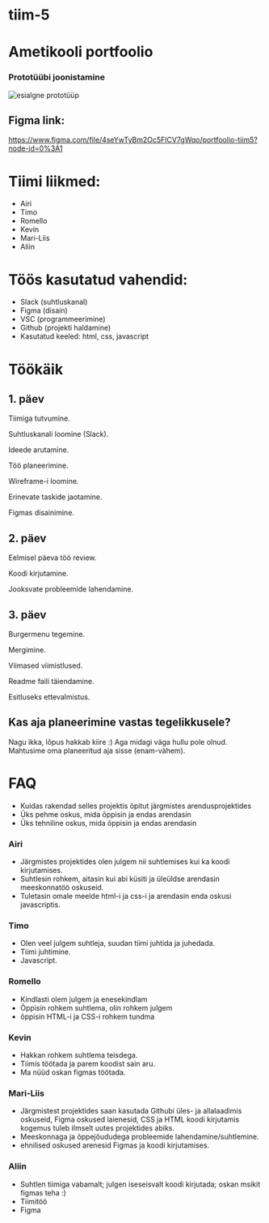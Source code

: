 # tiim-5

# Ametikooli portfoolio

### Prototüübi joonistamine
![esialgne prototüüp](https://scontent-arn2-1.xx.fbcdn.net/v/t1.15752-9/313916921_1275753419661372_8701232963499481378_n.jpg?_nc_cat=101&ccb=1-7&_nc_sid=ae9488&_nc_ohc=qWD6ZQSnMj0AX8NU9eB&_nc_ht=scontent-arn2-1.xx&oh=03_AdT8uK9raCu47HUoW_w2sBDsrnWe_XvOrb92eVsfYRQBuA&oe=638AED4B)

## Figma link: 
https://www.figma.com/file/4seYwTyBm2Oc5FlCV7gWqo/portfoolio-tiim5?node-id=0%3A1

# Tiimi liikmed:
* Airi
* Timo
* Romello
* Kevin
* Mari-Liis
* Aliin

# Töös kasutatud vahendid:
* Slack (suhtluskanal)
* Figma (disain)
* VSC (programmeerimine)
* Github (projekti haldamine)
* Kasutatud keeled: html, css, javascript

# Töökäik
## 1. päev
Tiimiga tutvumine.

Suhtluskanali loomine (Slack).

Ideede arutamine.

Töö planeerimine.

Wireframe-i loomine.

Erinevate taskide jaotamine.

Figmas disainimine.

## 2. päev
Eelmisel päeva töö review.

Koodi kirjutamine.

Jooksvate probleemide lahendamine.

## 3. päev
Burgermenu tegemine.

Mergimine.

Viimased viimistlused.

Readme faili täiendamine.

Esitluseks ettevalmistus.

## Kas aja planeerimine vastas tegelikkusele?
Nagu ikka, lõpus hakkab kiire :) Aga midagi väga hullu pole olnud. Mahtusime oma planeeritud aja sisse (enam-vähem).

# FAQ
* Kuidas rakendad selles projektis õpitut järgmistes arendusprojektides
* Üks pehme oskus, mida õppisin ja endas arendasin
* Üks tehniline oskus, mida õppisin ja endas arendasin

### Airi
* Järgmistes projektides olen julgem nii suhtlemises kui ka koodi kirjutamises. 
* Suhtlesin rohkem, aitasin kui abi küsiti ja üleüldse arendasin meeskonnatöö oskuseid. 
* Tuletasin omale meelde html-i ja css-i ja arendasin enda oskusi javascriptis.

### Timo
* Olen veel julgem suhtleja, suudan tiimi juhtida ja juhedada.
* Tiimi juhtimine.
* Javascript.

### Romello
* Kindlasti olem julgem ja enesekindlam
* Õppisin rohkem suhtlema, olin rohkem julgem
* õppisin HTML-i ja CSS-i rohkem tundma


### Kevin
* Hakkan rohkem suhtlema teisdega. 
* Tiimis töötada ja parem koodist sain aru. 
* Ma nüüd oskan figmas töötada.

### Mari-Liis
* Järgmistest projektides saan kasutada Githubi üles- ja allalaadimis oskuseid, Figma oskused laienesid, CSS ja HTML koodi kirjutamis kogemus tuleb ilmselt uutes projektides abiks. 
* Meeskonnaga ja õppejõududega probleemide lahendamine/suhtlemine.
* ehnilised oskused arenesid Figmas ja koodi kirjutamises. 

### Aliin
* Suhtlen tiimiga vabamalt; julgen iseseisvalt koodi kirjutada; oskan msikit figmas teha :)
* Tiimitöö
* Figma

